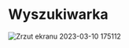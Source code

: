 # Wyszukiwarka

![Zrzut ekranu 2023-03-10 175112](https://user-images.githubusercontent.com/72350020/224375120-807f1449-fe1e-4f75-9c5b-1209e2bab7b5.png)
